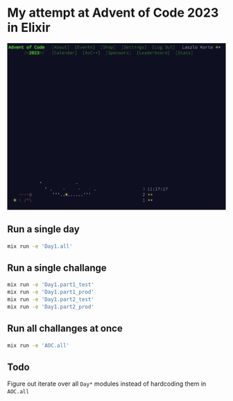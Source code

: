 # My attempt at Advent of Code 2023 in Elixir

![Progress Screenshot](./progress.png)

## Run a single day

```sh
mix run -e 'Day1.all'
```

## Run a single challange

```sh
mix run -e 'Day1.part1_test'
mix run -e 'Day1.part1_prod'
mix run -e 'Day1.part2_test'
mix run -e 'Day1.part2_prod'
```

## Run all challanges at once

```sh
mix run -e 'AOC.all'
```

## Todo

Figure out iterate over all `Day*` modules instead of hardcoding them in `AOC.all`